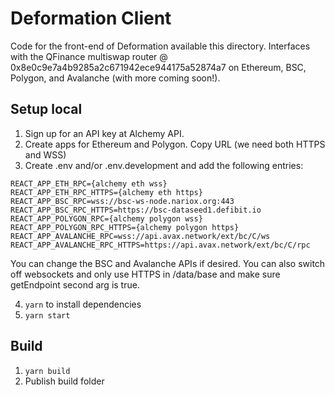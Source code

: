 # Deformation Client

Code for the front-end of Deformation available this directory. Interfaces with the QFinance multiswap router @ 0x8e0c9e7a4b9285a2c671942ece944175a52874a7 on Ethereum, BSC, Polygon, and Avalanche (with more coming soon!).

## Setup local

1. Sign up for an API key at Alchemy API.
2. Create apps for Ethereum and Polygon. Copy URL (we need both HTTPS and WSS)
3. Create .env and/or .env.development and add the following entries:

```
REACT_APP_ETH_RPC={alchemy eth wss}
REACT_APP_ETH_RPC_HTTPS={alchemy eth https}
REACT_APP_BSC_RPC=wss://bsc-ws-node.nariox.org:443
REACT_APP_BSC_RPC_HTTPS=https://bsc-dataseed1.defibit.io
REACT_APP_POLYGON_RPC={alchemy polygon wss}
REACT_APP_POLYGON_RPC_HTTPS={alchemy polygon https}
REACT_APP_AVALANCHE_RPC=wss://api.avax.network/ext/bc/C/ws
REACT_APP_AVALANCHE_RPC_HTTPS=https://api.avax.network/ext/bc/C/rpc
```

You can change the BSC and Avalanche APIs if desired. You can also switch off websockets and only use HTTPS in /data/base and make sure getEndpoint second arg is true.

4. `yarn` to install dependencies
5. `yarn start`

## Build

1. `yarn build`
2. Publish build folder